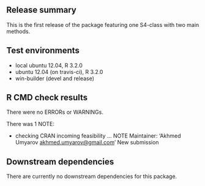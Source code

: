 ## Release summary

This is the first release of the package featuring one S4-class with two main methods.

## Test environments

* local ubuntu 12.04, R 3.2.0
* ubuntu 12.04 (on travis-ci), R 3.2.0
* win-builder (devel and release)

## R CMD check results

There were no ERRORs or WARNINGs. 

There was 1 NOTE:

* checking CRAN incoming feasibility ... NOTE
Maintainer: ‘Akhmed Umyarov <akhmed.umyarov@gmail.com>’
New submission

## Downstream dependencies

There are currently no downstream dependencies for this package.
